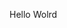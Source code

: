 Hello Wolrd





















































































































































































































































































































































































































































































































































































































































































































































































































































































































































































































































































































































































































































































































































































































































































































































































































































































